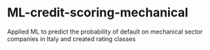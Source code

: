 # ML-credit-scoring-mechanical
Applied ML to predict the probability of default on mechanical sector companies in Italy and created rating classes
